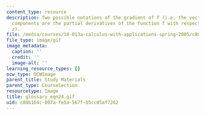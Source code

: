 ```yaml
---
content_type: resource
description: Two possible notations of the gradient of f (i.e. the vector field whose
  components are the partial derivatives of the function f with respect to x, y and
  z).
file: /media/courses/18-013a-calculus-with-applications-spring-2005/c88b164c007afe5a567fb5cc05af7262_glossary_eqn24.gif
file_type: image/gif
image_metadata:
  caption: ''
  credit: ''
  image-alt: ''
learning_resource_types: []
ocw_type: OCWImage
parent_title: Study Materials
parent_type: CourseSection
resourcetype: Image
title: glossary_eqn24.gif
uid: c88b164c-007a-fe5a-567f-b5cc05af7262
---
```

